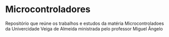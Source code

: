 # Microcontroladores

Repositório que reúne os trabalhos e estudos da matéria Microcontroladoes da Univercidade Veiga de Almeida ministrada pelo professor Miguel Ângelo
